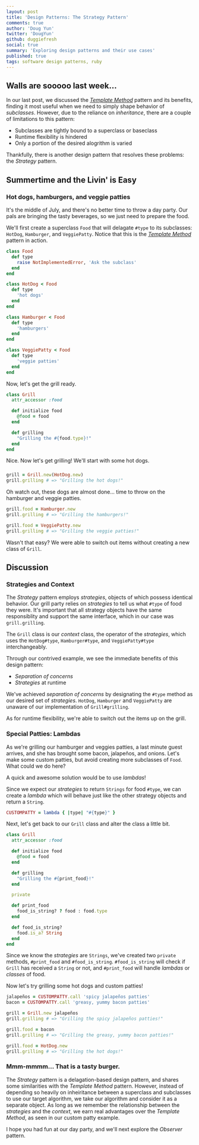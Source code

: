 ```yaml
---
layout: post
title: 'Design Patterns: The Strategy Pattern'
comments: true
author: 'Doug Yun'
twitter: 'DougYun'
github: duggiefresh
social: true
summary: 'Exploring design patterns and their use cases'
published: true
tags: software design patterns, ruby
---
```


## Walls are sooooo last week...

In our last post, we discussed the *[Template
Method](http://reefpoints.dockyard.com/ruby/2013/07/10/design-patterns-template-pattern.html)*
pattern and its benefits, finding it most useful when we need to simply shape
behavior of *subclasses*. However, due to the reliance on *inheritance*,
there are a couple of limitations to this pattern:

* Subclasses are tightly bound to a superclass or baseclass
* Runtime flexibility is hindered
* Only a portion of the desired alogrithm is varied

Thankfully, there is another design pattern that resolves these
problems: the *Strategy* pattern.

## Summertime and the Livin' is Easy

### Hot dogs, hamburgers, and veggie patties

It's the middle of July, and there's no better time to throw a day
party. Our pals are bringing the tasty beverages, so we just need to prepare the food.

We'll first create a superclass `Food` that will delagate `#type` to its
subclasses: `HotDog`, `Hamburger`, and `VeggiePatty`. Notice that this
is the *[Template
Method](http://reefpoints.dockyard.com/ruby/2013/07/10/design-patterns-template-pattern.html)*
pattern in action.

```ruby
class Food
  def type
    raise NotImplementedError, 'Ask the subclass'
  end
end

class HotDog < Food
  def type
    'hot dogs'
  end
end

class Hamburger < Food
  def type
    'hamburgers'
  end
end

class VeggiePatty < Food
  def type
    'veggie patties'
  end
end
```
Now, let's get the grill ready.

```ruby
class Grill
  attr_accessor :food

  def initialize food
    @food = food
  end

  def grilling
    "Grilling the #{food.type}!"
  end
end
```
Nice. Now let's get grilling! We'll start with some hot dogs.

### 

```ruby
grill = Grill.new(HotDog.new)
grill.grilling # => "Grilling the hot dogs!"
```

Oh watch out, these dogs are almost done... time to throw on the
hamburger and veggie patties.

```ruby
grill.food = Hamburger.new
grill.grilling # => "Grilling the hamburgers!"

grill.food = VeggiePatty.new
grill.grilling # => "Grilling the veggie patties!"
```

Wasn't that easy? We were able to switch out items without
creating a new class of `Grill`. 

## Discussion

### Strategies and Context

The *Strategy* pattern employs *strategies*, objects of which
possess identical behavior. Our grill party relies on *strategies* to
tell us what `#type` of food they were. It's important that all strategy objects
have the same responsiblity and support the same interface, which in our case
was `grill.grilling`.

The `Grill` class is our *context* class, the operator of the
*strategies*, which uses the `HotDog#type`, `Hamburger#type`, and
`VeggiePatty#type` interchangeably.

Through our contrived example, we see the immediate benefits of this
design pattern:

* *Separation of concerns*
* *Strategies* at runtime

We've achieved *separation of concerns* by designating the `#type`
method as our desired set of *strategies*. `HotDog`, `Hamburger` and
`VeggiePatty`  are unaware of our implementation of `Grill#grilling`.

As for runtime flexibility, we're able to switch out the items up on the
grill.

### Special Patties: Lambdas

As we're grilling our hamburger and veggies patties, a last minute guest
arrives, and she has brought some bacon, jalapeños, and onions.
Let's make some custom patties, but avoid creating more subclasses of
`Food`. What could we do here?

A quick and awesome solution would be to use *lambdas*!

Since we expect our *strategies* to return `Strings` for food `#type`,
we can create a *lambda* which will behave just like the other strategy
objects and return a `String`.

```ruby
CUSTOMPATTY = lambda { |type| "#{type}" }
```

Next, let's get back to our `Grill` class and alter the class a little
bit.

```ruby
class Grill
  attr_accessor :food

  def initialize food
    @food = food
  end

  def grilling
    "Grilling the #{print_food}!"
  end

  private

  def print_food
    food_is_string? ? food : food.type
  end

  def food_is_string?
    food.is_a? String
  end
end
```

Since we know the *strategies* are `Strings`, we've created two
`private` methods, `#print_food` and `#food_is_string`.
`#food_is_string` will check if `Grill` has received a
`String` or not, and `#print_food` will handle *lambdas* or *classes* of
food.

Now let's try grilling some hot dogs and custom patties!

```ruby
jalapeños = CUSTOMPATTY.call 'spicy jalapeños patties'
bacon = CUSTOMPATTY.call 'greasy, yummy bacon patties'

grill = Grill.new jalapeños
grill.grilling # => "Grilling the spicy jalapeños patties!"

grill.food = bacon
grill.grilling # => "Grilling the greasy, yummy bacon patties!"

grill.food = HotDog.new
grill.grilling # => "Grilling the hot dogs!"
```

### Mmm-mmmm... That is a tasty burger.

The *Strategy* pattern is a delagation-based design pattern, and shares
some similarities with the *Template Method* pattern. However, instead
of depending so heavily on inheiritance between a superclass and
subclasses to use our target algorithm, we take our algorithm and
consider it as a separate object. As long as we remember the
relationship between the *strategies* and the *context*, we earn real
advantages over the *Template Method*, as seen in our custom patty
example.

I hope you had fun at our day party, and we'll next explore the
*Observer* pattern.
